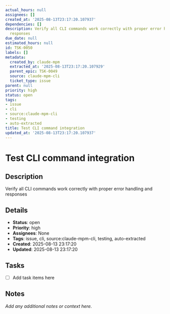 ```yaml
---
actual_hours: null
assignees: []
created_at: '2025-08-13T23:17:20.107937'
dependencies: []
description: Verify all CLI commands work correctly with proper error handling and
  responses
due_date: null
estimated_hours: null
id: TSK-0050
labels: []
metadata:
  created_by: claude-mpm
  extracted_at: '2025-08-13T23:17:20.107929'
  parent_epic: TSK-0049
  source: claude-mpm-cli
  ticket_type: issue
parent: null
priority: high
status: open
tags:
- issue
- cli
- source:claude-mpm-cli
- testing
- auto-extracted
title: Test CLI command integration
updated_at: '2025-08-13T23:17:20.107937'
---
```


# Test CLI command integration

## Description
Verify all CLI commands work correctly with proper error handling and responses

## Details
- **Status**: open
- **Priority**: high
- **Assignees**: None
- **Tags**: issue, cli, source:claude-mpm-cli, testing, auto-extracted
- **Created**: 2025-08-13 23:17:20
- **Updated**: 2025-08-13 23:17:20

## Tasks
- [ ] Add task items here

## Notes
_Add any additional notes or context here._

